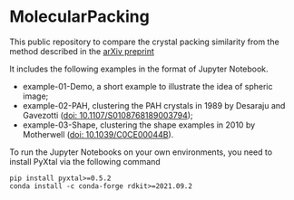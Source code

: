 # MolecularPacking
This public repository to compare the crystal packing similarity from the method described in the [arXiv preprint](https://arxiv.org/abs/2207.12548)

It includes the following examples in the format of Jupyter Notebook.

- example-01-Demo, a short example to illustrate the idea of spheric image;
- example-02-PAH, clustering the PAH crystals in 1989 by Desaraju and Gavezotti ([doi: 10.1107/S0108768189003794](https://doi.org/));
- example-03-Shape, clustering the shape examples in 2010 by Motherwell ([doi: 10.1039/C0CE00044B](https://doi.org/10.1039/C0CE00044B)).


To run the Jupyter Notebooks on your own environments, you need to install PyXtal via the following command

```
pip install pyxtal>=0.5.2
conda install -c conda-forge rdkit>=2021.09.2
```
